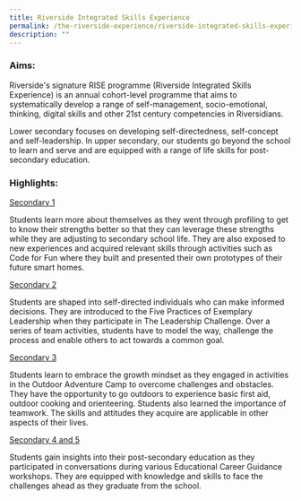 ```yaml
---
title: Riverside Integrated Skills Experience
permalink: /the-riverside-experience/riverside-integrated-skills-experience/
description: ""
---
```

### Aims:

Riverside's signature RISE programme (Riverside Integrated Skills Experience) is an annual cohort-level programme that aims to systematically develop a range of self-management, socio-emotional, thinking, digital skills and other 21st century competencies in Riversidians.

Lower secondary focuses on developing self-directedness, self-concept and self-leadership. In upper secondary, our students go beyond the school to learn and serve and are equipped with a range of life skills for post-secondary education.

### Highlights:

<u>Secondary 1</u>

Students learn more about themselves as they went through profiling to get to know their strengths better so that they can leverage these strengths while they are adjusting to secondary school life. They are also exposed to new experiences and acquired relevant skills through activities such as Code for Fun where they built and presented their own prototypes of their future smart homes.

<u>Secondary 2</u>

Students are shaped into self-directed individuals who can make informed decisions. They are introduced to the Five Practices of Exemplary Leadership when they participate in The Leadership Challenge. Over a series of team activities, students have to model the way, challenge the process and enable others to act towards a common goal.

  

<u>Secondary 3</u>

Students learn to embrace the growth mindset as they engaged in activities in the Outdoor Adventure Camp to overcome challenges and obstacles. They have the opportunity to go outdoors to experience basic first aid, outdoor cooking and orienteering. Students also learned the importance of teamwork. The skills and attitudes they acquire are applicable in other aspects of their lives.

<u>Secondary 4 and 5</u>

Students gain insights into their post-secondary education as they participated in conversations during various Educational Career Guidance workshops. They are equipped with knowledge and skills to face the challenges ahead as they graduate from the school.